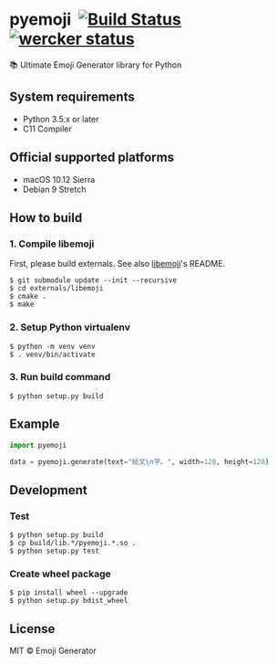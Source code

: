 # pyemoji &nbsp;[![Build Status](https://travis-ci.org/emoji-gen/emojilib.svg?branch=master)](https://travis-ci.org/emoji-gen/emojilib) [![wercker status](https://app.wercker.com/status/290fdb66111b86139911b59a84332720/s/master "wercker status")](https://app.wercker.com/project/byKey/290fdb66111b86139911b59a84332720)

:books: Ultimate Emoji Generator library for Python

## System requirements

- Python 3.5.x or later
- C11 Compiler

## Official supported platforms

- macOS 10.12 Sierra
- Debian 9 Stretch

## How to build
### 1. Compile libemoji
First, please build externals.
See also [libemoji](https://github.com/emoji-gen/libemoji)'s README.

```
$ git submodule update --init --recursive
$ cd externals/libemoji
$ cmake .
$ make
```

### 2. Setup Python virtualenv
```
$ python -m venv venv
$ . venv/bin/activate
```

### 3. Run build command
```
$ python setup.py build
```

## Example

```python
import pyemoji

data = pyemoji.generate(text="絵文\n字。", width=128, height=128)

```

## Development
### Test

```
$ python setup.py build
$ cp build/lib.*/pyemoji.*.so .
$ python setup.py test
```

### Create wheel package

```
$ pip install wheel --upgrade
$ python setup.py bdist_wheel
```

## License
MIT &copy; Emoji Generator
